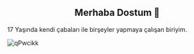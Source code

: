 <h2 align="center">Merhaba Dostum 👋</h2>

17 Yaşında kendi çabaları ile birşeyler yapmaya çalışan biriyim.


![qPwcikk](https://visitor-badge.glitch.me/badge?page_id=page.id)

      
